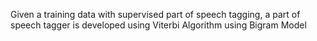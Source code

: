 Given a training data with supervised part of speech tagging, a part of speech tagger is developed using Viterbi Algorithm using Bigram Model
